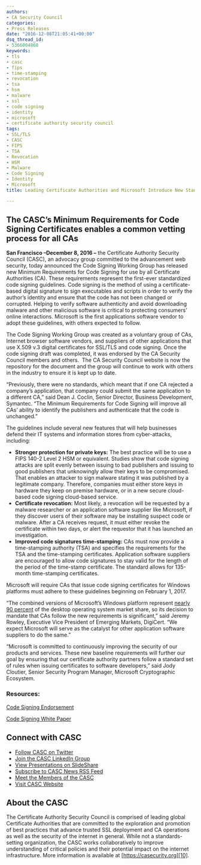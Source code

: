 ```yaml
---
authors:
- CA Security Council
categories:
- Press Releases
date: "2016-12-08T21:05:41+00:00"
dsq_thread_id:
- 5366004868
keywords:
- tls
- casc
- fips
- time-stamping
- revocation
- tsa
- hsm
- malware
- ssl
- code signing
- identity
- microsoft
- certificate authority security council
tags:
- SSL/TLS
- CASC
- FIPS
- TSA
- Revocation
- HSM
- Malware
- Code Signing
- Identity
- Microsoft
title: Leading Certificate Authorities and Microsoft Introduce New Standards to Protect Consumers Online

---
```

## The CASC’s Minimum Requirements for Code Signing Certificates enables a common vetting process for all CAs

**San Francisco –December 8, 2016 –** the Certificate Authority Security Council (CASC), an advocacy group committed to the advancement web security, today announced the Code Signing Working Group has released new Minimum Requirements for Code Signing for use by all Certificate Authorities (CA). These requirements represent the first-ever standardized code signing guidelines. Code signing is the method of using a certificate-based digital signature to sign executables and scripts in order to verify the author’s identity and ensure that the code has not been changed or corrupted. Helping to verify software authenticity and avoid downloading malware and other malicious software is critical to protecting consumers’ online interactions. Microsoft is the first applications software vendor to adopt these guidelines, with others expected to follow.

The Code Signing Working Group was created as a voluntary group of CAs, Internet browser software vendors, and suppliers of other applications that use X.509 v.3 digital certificates for SSL/TLS and code signing. Once the code signing draft was completed, it was endorsed by the CA Security Council members and others.  The CA Security Council website is now the repository for the document and the group will continue to work with others in the industry to ensure it is kept up to date.

“Previously, there were no standards, which meant that if one CA rejected a company’s application, that company could submit the same application to a different CA,” said Dean J. Coclin, Senior Director, Business Development, Symantec. “The Minimum Requirements for Code Signing will improve all CAs’ ability to identify the publishers and authenticate that the code is unchanged.”

The guidelines include several new features that will help businesses defend their IT systems and information stores from cyber-attacks, including:

  * **Stronger protection for private keys:** The best practice will be to use a FIPS 140-2 Level 2 HSM or equivalent. Studies show that code signing attacks are split evenly between issuing to bad publishers and issuing to good publishers that unknowingly allow their keys to be compromised. That enables an attacker to sign malware stating it was published by a legitimate company. Therefore, companies must either store keys in hardware they keep on premise hardware, or in a new secure cloud-based code signing cloud-based service.
  * **Certificate revocation:** Most likely, a revocation will be requested by a malware researcher or an application software supplier like Microsoft, if they discover users of their software may be installing suspect code or malware. After a CA receives request, it must either revoke the certificate within two days, or alert the requestor that it has launched an investigation.
  * **Improved code signatures time-stamping:** CAs must now provide a time-stamping authority (TSA) and specifies the requirements for the TSA and the time-stamping certificates. Application software suppliers are encouraged to allow code signatures to stay valid for the length of the period of the time-stamp certificate. The standard allows for 135-month time-stamping certificates.

Microsoft will require CAs that issue code signing certificates for Windows platforms must adhere to these guidelines beginning on February 1, 2017.

“The combined versions of Microsoft’s Windows platform represent [nearly 90 percent][1] of the desktop operating system market share, so its decision to mandate that CAs follow the new requirements is significant,” said Jeremy Rowley, Executive Vice President of Emerging Markets, DigiCert. “We expect Microsoft will serve as the catalyst for other application software suppliers to do the same.”

“Microsoft is committed to continuously improving the security of our products and services. These new baseline requirements will further our goal by ensuring that our certificate authority partners follow a standard set of rules when issuing certificates to software developers,” said Jody Cloutier, Senior Security Program Manager, Microsoft Cryptographic Ecosystem.

###  Resources:

[Code Signing Endorsement][2]

[Code Signing White Paper][3]

## Connect with CASC

  * [Follow CASC on Twitter][4]
  * [Join the CASC LinkedIn Group][5]
  * [View Presentations on SlideShare][6]
  * [Subscribe to CASC News RSS Feed][7]
  * [Meet the Members of the CASC][8]
  * [Visit CASC Website][9]

## About the CASC

The Certificate Authority Security Council is comprised of leading global Certificate Authorities that are committed to the exploration and promotion of best practices that advance trusted SSL deployment and CA operations as well as the security of the internet in general. While not a standards-setting organization, the CASC works collaboratively to improve understanding of critical policies and their potential impact on the internet infrastructure. More information is available at [https://casecurity.org][10].

[1]: https://www.netmarketshare.com/operating-system-market-share.aspx?qprid=10&qpcustomd=0
[2]: /uploads/2016/12/Code-Signing-Endorsement.pdf
[3]: /uploads/2016/12/CASC-Code-Signing.pdf
[4]: http://bit.ly/X3x9XB
[5]: http://linkd.in/VSTWdR
[6]: http://slidesha.re/Ye2dFf
[7]: http://bit.ly/XE3xRS
[8]: http://bit.ly/YXYhcP
[9]: http://bit.ly/VQCIZc
[10]: https://casecurity.org/
